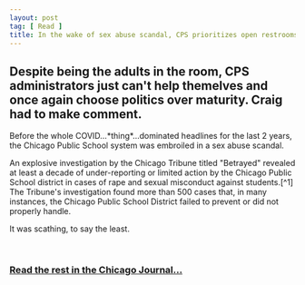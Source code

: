 ```yaml
---
layout: post
tag: [ Read ]
title: In the wake of sex abuse scandal, CPS prioritizes open restrooms
---
```


Despite being the adults in the room, CPS administrators just can't help themelves and once again choose politics over maturity. Craig had to make comment.
---

<p>Before the whole COVID…*thing*…dominated headlines for the last 2 years, the Chicago Public School system was embroiled in a sex abuse scandal.</p>

<p>An explosive investigation by the Chicago Tribune titled "Betrayed" revealed at least a decade of under-reporting or limited action by the Chicago Public School district in cases of rape and sexual misconduct against students.[^1] The Tribune's investigation found more than 500 cases that, in many instances, the Chicago Public School District failed to prevent or did not properly handle.</p>

<p>It was scathing, to say the least.</p>
<br>

<h3><a href="https://www.chicagojournal.com/opinion-in-the-wake-of-sex-abuse-scandal-cps-prioritizes-restroom-policy/">Read the rest in the Chicago Journal...</a></h3>

<br/>
